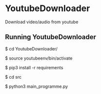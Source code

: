 # YoutubeDownloader
Download video/audio from youtube 


## Running YoutubeDownloader

  $ cd YoutubeDownloader/
  
  $ source youtubeenv/bin/activate
  
  $ pip3 install -r requirements
  
  $ cd src
  
  $ python3 main_programme.py 

